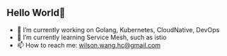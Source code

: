 ## Hello World👋



- 🔭 I’m currently working on Golang, Kubernetes, CloudNative, DevOps
- 🌱 I’m currently learning Service Mesh, such as istio
- 📫 How to reach me: wilson.wang.hc@gmail.com

